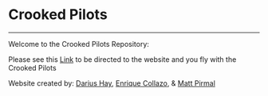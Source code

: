 # Crooked Pilots
----------------

Welcome to the Crooked Pilots Repository:

Please see this [Link](https://crookedpilots.herokuapp.com/) to be directed to the website and you fly with the Crooked Pilots

Website created by: [Darius Hay](https://github.com/DariusHay), [Enrique Collazo](https://github.com/02Dade12), & [Matt Pirmal](https://github.com/mgpirmal)

